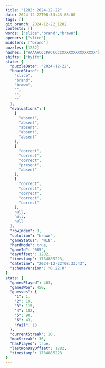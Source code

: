 ```yaml
---
title: "1282: 2024-12-22"
date: 2024-12-22T08:33:43-08:00
tags: []
git_branch: 2024-12-22_1282
contests: []
words: ["slice","brand","brawn"]
openers: ["slice"]
middlers: ["brand"]
puzzles: [1282]
hashes: ["AAAAACCCPACCCCCXXXXXXXXXXXXXXX"]
shifts: ["hyifx"]
state: {
  "puzzleDate": "2024-12-22",
  "boardState": [
    "slice",
    "brand",
    "brawn",
    "",
    "",
    ""
  ],
  "evaluations": [
    [
      "absent",
      "absent",
      "absent",
      "absent",
      "absent"
    ],
    [
      "correct",
      "correct",
      "correct",
      "present",
      "absent"
    ],
    [
      "correct",
      "correct",
      "correct",
      "correct",
      "correct"
    ],
    null,
    null,
    null
  ],
  "rowIndex": 3,
  "solution": "brawn",
  "gameStatus": "WIN",
  "hardMode": true,
  "gameId": "685",
  "dayOffset": 1282,
  "timestamp": 1734885223,
  "datetime": "2024-12-22T08:33:43",
  "schemaVersion": "0.22.0"
}
stats: {
  "gamesPlayed": 463,
  "gamesWon": 450,
  "guesses": {
    "1": 1,
    "2": 19,
    "3": 115,
    "4": 182,
    "5": 90,
    "6": 43,
    "fail": 13
  },
  "currentStreak": 10,
  "maxStreak": 36,
  "hasPlayed": true,
  "lastWonDayOffset": 1282,
  "timestamp": 1734885223
}
---
```

<!-- more -->
